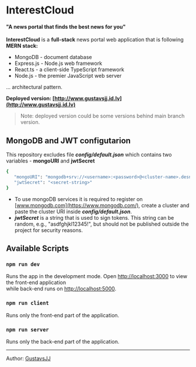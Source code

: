 # InterestCloud

#### "A news portal that finds the best news for you"

**InterestCloud** is a **full-stack** news portal web application that is following **MERN stack:**

- MongoDB - document database
- Express.js - Node.js web framework
- React.ts - a client-side TypeScript framework
- Node.js - the premier JavaScript web server

 ... architectural pattern.
 
  **Deployed version: [http://www.gustavsjj.id.lv](http://www.gustavsjj.id.lv)**
 > Note: deployed version could be some versions behind main branch version.
 
 ## MongoDB and JWT configutarion
 This repository excludes file ***config/default.json*** which contains two variables - **mongoURI** and **jwtSecret**
 ```sh
 {
    "mongoURI": "mongodb+srv://<username>:<password>@<cluster-name>.desnw.mongodb.net/Main?retryWrites=true&w=majority",
    "jwtSecret": "<secret-string>"
 }
 ```
 - To use mongoDB services it is required to register on [www.mongodb.com](https://www.mongodb.com/), create a cluster and paste the cluster URI inside ***config/default.json***.
 - ***jwtSecret*** is a string that is used to sign tokens. This string can be random, e.g., "asdfghjkl12345!", but should not be published outside the project for security reasons.

## Available Scripts

### `npm run dev`

Runs the app in the development mode.
Open [http://localhost:3000](http://localhost:3000) to view the front-end application \
while back-end runs on [http://localhost:5000](http://localhost:5000).

### `npm run client`

Runs only the front-end part of the application.

### `npm run server`

Runs only the back-end part of the application.

----

Author: [GustavsJJ]

[GustavsJJ]: <https://github.com/GustavsJJ>
